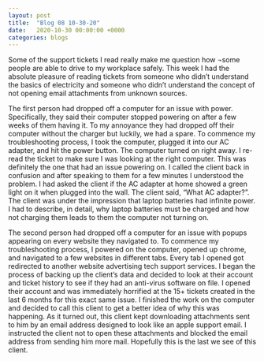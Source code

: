```yaml
---
layout: post
title:  "Blog 08 10-30-20"
date:   2020-10-30 00:00:00 +0000
categories: blogs
---
```

Some of the support tickets I read really make me question how ¬some people are able to drive to my workplace safely. This week I had the absolute pleasure of reading tickets from someone who didn’t understand the basics of electricity and someone who didn’t understand the concept of not opening email attachments from unknown sources. 

The first person had dropped off a computer for an issue with power. Specifically, they said their computer stopped powering on after a few weeks of them having it. To my annoyance they had dropped off their computer without the charger but luckily, we had a spare. To commence my troubleshooting process, I took the computer, plugged it into our AC adapter, and hit the power button. The computer turned on right away. I re-read the ticket to make sure I was looking at the right computer. This was definitely the one that had an issue powering on. I called the client back in confusion and after speaking to them for a few minutes I understood the problem. I had asked the client if the AC adapter at home showed a green light on it when plugged into the wall. The client said, “What AC adapter?”. The client was under the impression that laptop batteries had infinite power. I had to describe, in detail, why laptop batteries must be charged and how not charging them leads to them the computer not turning on. 

The second person had dropped off a computer for an issue with popups appearing on every website they navigated to. To commence my troubleshooting process, I powered on the computer, opened up chrome, and navigated to a few websites in different tabs. Every tab I opened got redirected to another website advertising tech support services. I began the process of backing up the client’s data and decided to look at their account and ticket history to see if they had an anti-virus software on file. I opened their account and was immediately horrified at the 15+ tickets created in the last 6 months for this exact same issue. I finished the work on the computer and decided to call this client to get a better idea of why this was happening. As it turned out, this client kept downloading attachments sent to him by an email address designed to look like an apple support email. I instructed the client not to open these attachments and blocked the email address from sending him more mail. Hopefully this is the last we see of this client. 
